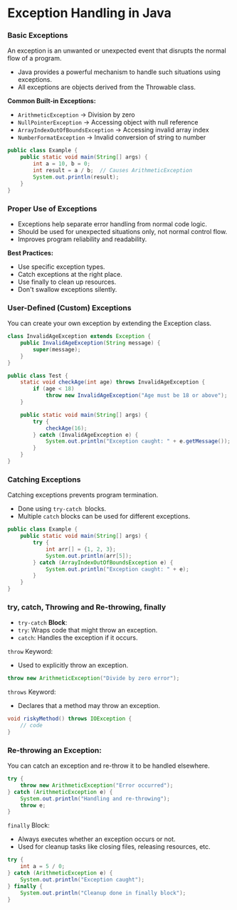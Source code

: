 # Exception Handling in Java
### Basic Exceptions
An exception is an unwanted or unexpected event that disrupts the normal flow of a program.
- Java provides a powerful mechanism to handle such situations using exceptions.
- All exceptions are objects derived from the Throwable class.

**Common Built-in Exceptions:**
- `ArithmeticException` → Division by zero
- `NullPointerException` → Accessing object with null reference
- `ArrayIndexOutOfBoundsException` → Accessing invalid array index
- `NumberFormatException` → Invalid conversion of string to number

``` java
public class Example {
    public static void main(String[] args) {
        int a = 10, b = 0;
        int result = a / b;  // Causes ArithmeticException
        System.out.println(result);
    }
}
```

### Proper Use of Exceptions
- Exceptions help separate error handling from normal code logic.
- Should be used for unexpected situations only, not normal control flow.
- Improves program reliability and readability.

**Best Practices:**
- Use specific exception types.
- Catch exceptions at the right place.
- Use finally to clean up resources.
- Don't swallow exceptions silently.

### User-Defined (Custom) Exceptions
You can create your own exception by extending the Exception class.

``` java
class InvalidAgeException extends Exception {
    public InvalidAgeException(String message) {
        super(message);
    }
}

public class Test {
    static void checkAge(int age) throws InvalidAgeException {
        if (age < 18)
            throw new InvalidAgeException("Age must be 18 or above");
    }

    public static void main(String[] args) {
        try {
            checkAge(16);
        } catch (InvalidAgeException e) {
            System.out.println("Exception caught: " + e.getMessage());
        }
    }
}
```

### Catching Exceptions
Catching exceptions prevents program termination.

- Done using `try-catch `blocks.
- Multiple `catch` blocks can be used for different exceptions.

``` java
public class Example {
    public static void main(String[] args) {
        try {
            int arr[] = {1, 2, 3};
            System.out.println(arr[5]);
        } catch (ArrayIndexOutOfBoundsException e) {
            System.out.println("Exception caught: " + e);
        }
    }
}
```

### try, catch, Throwing and Re-throwing, finally
- `try-catch` **Block**:
- `try`: Wraps code that might throw an exception.
- `catch`: Handles the exception if it occurs.

`throw` Keyword:
- Used to explicitly throw an exception.

``` java
throw new ArithmeticException("Divide by zero error");
```
`throws` Keyword:
- Declares that a method may throw an exception.
``` java
void riskyMethod() throws IOException {
    // code
}
```
### Re-throwing an Exception:
You can catch an exception and re-throw it to be handled elsewhere.
``` java
try {
    throw new ArithmeticException("Error occurred");
} catch (ArithmeticException e) {
    System.out.println("Handling and re-throwing");
    throw e;
}
```

`finally` Block:
- Always executes whether an exception occurs or not.
- Used for cleanup tasks like closing files, releasing resources, etc.

``` java
try {
    int a = 5 / 0;
} catch (ArithmeticException e) {
    System.out.println("Exception caught");
} finally {
    System.out.println("Cleanup done in finally block");
}

```